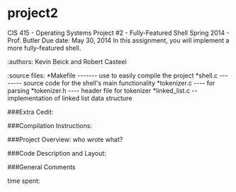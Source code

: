 project2
========

CIS 415 - Operating Systems Project #2 - 
Fully-Featured Shell Spring 2014 - 
Prof. Butler
Due date: May 30, 2014 
In this assignment, you will implement a more fully-featured shell.


:authors: Kevin Beick and Robert Casteel

:source files:
*Makefile ------- use to easily compile the project
*shell.c -------- source code for the shell's main functionality
*tokenizer.c ---- for parsing
*tokenizer.h ---- header file for tokenizer
*linked_list.c -- implementation of linked list data structure


###Extra Cedit:


###Compilation Instructions:


###Project Overview:
    who wrote what?


###Code Description and Layout:


###General Comments


time spent:
